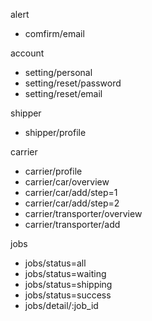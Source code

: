 alert
- comfirm/email

account 
- setting/personal
- setting/reset/password
- setting/reset/email

shipper
- shipper/profile

carrier
- carrier/profile
- carrier/car/overview
- carrier/car/add/step=1
- carrier/car/add/step=2
- carrier/transporter/overview
- carrier/transporter/add

jobs
- jobs/status=all
- jobs/status=waiting
- jobs/status=shipping
- jobs/status=success
- jobs/detail/:job_id